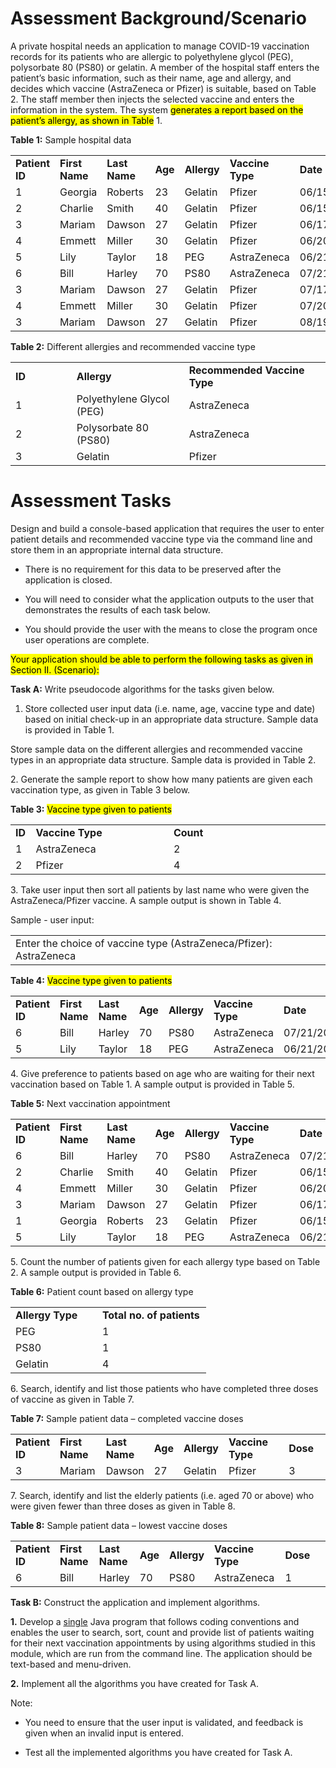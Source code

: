 <!DOCTYPE html>
<html xmlns="http://www.w3.org/1999/xhtml" lang="" xml:lang="">

<h1 id="assessment-backgroundscenario">Assessment
Background/Scenario</h1>
<p>A private hospital needs an application to manage <span
class="smallcaps">COVID</span>-19 vaccination records for its patients
who are allergic to polyethylene glycol (PEG), polysorbate 80 (PS80) or
gelatin. A member of the hospital staff enters the patient’s basic
information, such as their name, age and allergy, and decides which
vaccine (AstraZeneca or Pfizer) is suitable, based on Table 2. The staff
member then injects the selected vaccine and enters the information in
the system. The system <mark>generates a report based on the patient’s
allergy, as shown in Table</mark> 1.</p>
<p><strong>Table 1:</strong> Sample hospital data</p>
<table>
<colgroup>
<col style="width: 14%" />
<col style="width: 14%" />
<col style="width: 14%" />
<col style="width: 8%" />
<col style="width: 13%" />
<col style="width: 16%" />
<col style="width: 18%" />
</colgroup>
<tbody>
<tr class="odd">
<td><strong>Patient ID</strong></td>
<td><strong>First Name</strong></td>
<td><strong>Last Name</strong></td>
<td><strong>Age</strong></td>
<td><strong>Allergy</strong></td>
<td><strong>Vaccine Type</strong></td>
<td><strong>Date</strong></td>
</tr>
<tr class="even">
<td>1</td>
<td>Georgia</td>
<td>Roberts</td>
<td>23</td>
<td>Gelatin</td>
<td>Pfizer</td>
<td>06/15/2021</td>
</tr>
<tr class="odd">
<td>2</td>
<td>Charlie</td>
<td>Smith</td>
<td>40</td>
<td>Gelatin</td>
<td>Pfizer</td>
<td>06/15/2021</td>
</tr>
<tr class="even">
<td>3</td>
<td>Mariam</td>
<td>Dawson</td>
<td>27</td>
<td>Gelatin</td>
<td>Pfizer</td>
<td>06/17/2021</td>
</tr>
<tr class="odd">
<td>4</td>
<td>Emmett</td>
<td>Miller</td>
<td>30</td>
<td>Gelatin</td>
<td>Pfizer</td>
<td>06/20/2021</td>
</tr>
<tr class="even">
<td>5</td>
<td>Lily</td>
<td>Taylor</td>
<td>18</td>
<td>PEG</td>
<td>AstraZeneca</td>
<td>06/21/2021</td>
</tr>
<tr class="odd">
<td>6</td>
<td>Bill</td>
<td>Harley</td>
<td>70</td>
<td>PS80</td>
<td>AstraZeneca</td>
<td>07/21/2021</td>
</tr>
<tr class="even">
<td>3</td>
<td>Mariam</td>
<td>Dawson</td>
<td>27</td>
<td>Gelatin</td>
<td>Pfizer</td>
<td>07/17/2021</td>
</tr>
<tr class="odd">
<td>4</td>
<td>Emmett</td>
<td>Miller</td>
<td>30</td>
<td>Gelatin</td>
<td>Pfizer</td>
<td>07/20/2021</td>
</tr>
<tr class="even">
<td>3</td>
<td>Mariam</td>
<td>Dawson</td>
<td>27</td>
<td>Gelatin</td>
<td>Pfizer</td>
<td>08/19/2021</td>
</tr>
</tbody>
</table>
<p><strong>Table 2:</strong> Different allergies and recommended vaccine
type</p>
<table>
<colgroup>
<col style="width: 19%" />
<col style="width: 35%" />
<col style="width: 44%" />
</colgroup>
<tbody>
<tr class="odd">
<td><strong>ID</strong></td>
<td><strong>Allergy</strong></td>
<td><strong>Recommended Vaccine Type</strong></td>
</tr>
<tr class="even">
<td>1</td>
<td>Polyethylene Glycol (PEG)</td>
<td>AstraZeneca</td>
</tr>
<tr class="odd">
<td>2</td>
<td>Polysorbate 80 (PS80)</td>
<td>AstraZeneca</td>
</tr>
<tr class="even">
<td>3</td>
<td>Gelatin</td>
<td>Pfizer</td>
</tr>
</tbody>
</table>
<h1 id="assessment-tasks">Assessment Tasks </h1>
<p>Design and build a console-based application that requires the user
to enter patient details and recommended vaccine type via the command
line and store them in an appropriate internal data structure.</p>
<ul>
<li><p>There is no requirement for this data to be preserved after the
application is closed.</p></li>
<li><p>You will need to consider what the application outputs to the
user that demonstrates the results of each task below.</p></li>
<li><p>You should provide the user with the means to close the program
once user operations are complete.</p></li>
</ul>
<p><mark>Your application should be able to perform the following tasks
as given in Section II. (Scenario):</mark></p>
<p><strong>Task A:</strong> Write pseudocode algorithms for the tasks
given below.</p>
<ol type="1">
<li><p>Store collected user input data (i.e. name, age, vaccine type and
date) based on initial check-up in an appropriate data structure. Sample
data is provided in Table 1.</p></li>
</ol>

<p>Store sample data on the different allergies and recommended vaccine
types in an appropriate data structure. Sample data is provided in Table
2.</p>
<p>2. Generate the sample report to show how many patients are given
each vaccination type, as given in Table 3 below.</p>
<p><strong>Table 3:</strong> <mark>Vaccine type given to
patients</mark></p>

<table>
<colgroup>
<col style="width: 6%" />
<col style="width: 43%" />
<col style="width: 49%" />
</colgroup>
<tbody>
<tr class="odd">
<td><strong>ID</strong></td>
<td><strong>Vaccine Type</strong></td>
<td><strong>Count</strong></td>
</tr>
<tr class="even">
<td>1</td>
<td>AstraZeneca</td>
<td>2</td>
</tr>
<tr class="odd">
<td>2</td>
<td>Pfizer</td>
<td>4</td>
</tr>
</tbody>
</table>

<p>3. Take user input then sort all patients by last name who were given
the AstraZeneca/Pfizer vaccine. A sample output is shown in Table 4.</p>

<p>Sample - user input:</p>
<table>
<colgroup>
<col style="width: 100%" />
</colgroup>
<tbody>
<tr class="odd">
<td>Enter the choice of vaccine type (AstraZeneca/Pfizer):
AstraZeneca</td>
</tr>
</tbody>
</table>
<p><strong>Table 4:</strong> <mark>Vaccine type given to
patients</mark></p>
<table>
<colgroup>
<col style="width: 14%" />
<col style="width: 14%" />
<col style="width: 11%" />
<col style="width: 11%" />
<col style="width: 13%" />
<col style="width: 16%" />
<col style="width: 18%" />
</colgroup>
<tbody>
<tr class="odd">
<td><strong>Patient ID</strong></td>
<td><strong>First Name</strong></td>
<td><strong>Last Name</strong></td>
<td><strong>Age</strong></td>
<td><strong>Allergy</strong></td>
<td><strong>Vaccine Type</strong></td>
<td><strong>Date</strong></td>
</tr>
<tr class="even">
<td>6</td>
<td>Bill</td>
<td>Harley</td>
<td>70</td>
<td>PS80</td>
<td>AstraZeneca</td>
<td>07/21/2021</td>
</tr>
<tr class="odd">
<td>5</td>
<td>Lily</td>
<td>Taylor</td>
<td>18</td>
<td>PEG</td>
<td>AstraZeneca</td>
<td>06/21/2021</td>
</tr>
</tbody>
</table>

<p>4. Give preference to patients based on age who are waiting for their
next vaccination based on Table 1. A sample output is provided in Table
5.</p>
<p><strong>Table 5:</strong> Next vaccination appointment</p>

<table>
<colgroup>
<col style="width: 11%" />
<col style="width: 15%" />
<col style="width: 13%" />
<col style="width: 8%" />
<col style="width: 14%" />
<col style="width: 16%" />
<col style="width: 20%" />
</colgroup>
<tbody>
<tr class="odd">
<td><strong>Patient ID</strong></td>
<td><strong>First Name</strong></td>
<td><strong>Last Name</strong></td>
<td><strong>Age</strong></td>
<td><strong>Allergy</strong></td>
<td><strong>Vaccine Type</strong></td>
<td><strong>Date</strong></td>
</tr>
<tr class="even">
<td>6</td>
<td>Bill</td>
<td>Harley</td>
<td>70</td>
<td>PS80</td>
<td>AstraZeneca</td>
<td>07/21/2021</td>
</tr>
<tr class="odd">
<td>2</td>
<td>Charlie</td>
<td>Smith</td>
<td>40</td>
<td>Gelatin</td>
<td>Pfizer</td>
<td>06/15/2021</td>
</tr>
<tr class="even">
<td>4</td>
<td>Emmett</td>
<td>Miller</td>
<td>30</td>
<td>Gelatin</td>
<td>Pfizer</td>
<td>06/20/2021</td>
</tr>
<tr class="odd">
<td>3</td>
<td>Mariam</td>
<td>Dawson</td>
<td>27</td>
<td>Gelatin</td>
<td>Pfizer</td>
<td>06/17/2021</td>
</tr>
<tr class="even">
<td>1</td>
<td>Georgia</td>
<td>Roberts</td>
<td>23</td>
<td>Gelatin</td>
<td>Pfizer</td>
<td>06/15/2021</td>
</tr>
<tr class="odd">
<td>5</td>
<td>Lily</td>
<td>Taylor</td>
<td>18</td>
<td>PEG</td>
<td>AstraZeneca</td>
<td>06/21/2021</td>
</tr>
</tbody>
</table>

<p>5. Count the number of patients given for each allergy type based on
Table 2. A sample output is provided in Table 6.</p>
<p><strong>Table 6:</strong> Patient count based on allergy type</p>

<table>
<colgroup>
<col style="width: 44%" />
<col style="width: 55%" />
</colgroup>
<tbody>
<tr class="odd">
<td><strong>Allergy Type</strong></td>
<td><strong>Total no. of patients</strong></td>
</tr>
<tr class="even">
<td>PEG</td>
<td>1</td>
</tr>
<tr class="odd">
<td>PS80</td>
<td>1</td>
</tr>
<tr class="even">
<td>Gelatin</td>
<td>4</td>
</tr>
</tbody>
</table>

<p>6. Search, identify and list those patients who have completed three
doses of vaccine as given in Table 7.</p>

<p><strong>Table 7:</strong> Sample patient data – completed vaccine
doses</p>
<table>
<colgroup>
<col style="width: 10%" />
<col style="width: 15%" />
<col style="width: 12%" />
<col style="width: 7%" />
<col style="width: 10%" />
<col style="width: 25%" />
<col style="width: 17%" />
</colgroup>
<tbody>
<tr class="odd">
<td><strong>Patient ID</strong></td>
<td><strong>First Name</strong></td>
<td><strong>Last Name</strong></td>
<td><strong>Age</strong></td>
<td><strong>Allergy</strong></td>
<td><strong>Vaccine Type</strong></td>
<td><strong>Dose</strong></td>
</tr>
<tr class="even">
<td>3</td>
<td>Mariam</td>
<td>Dawson</td>
<td>27</td>
<td>Gelatin</td>
<td>Pfizer</td>
<td>3</td>
</tr>
</tbody>
</table>
<p>7. Search, identify and list the elderly patients (i.e. aged 70 or
above) who were given fewer than three doses as given in Table 8.</p>
<p><strong>Table 8:</strong> Sample patient data – lowest vaccine
doses</p>
<table>
<colgroup>
<col style="width: 10%" />
<col style="width: 13%" />
<col style="width: 9%" />
<col style="width: 8%" />
<col style="width: 10%" />
<col style="width: 23%" />
<col style="width: 22%" />
</colgroup>
<tbody>
<tr class="odd">
<td><strong>Patient ID</strong></td>
<td><strong>First Name</strong></td>
<td><strong>Last Name</strong></td>
<td><strong>Age</strong></td>
<td><strong>Allergy</strong></td>
<td><strong>Vaccine Type</strong></td>
<td><strong>Dose</strong></td>
</tr>
<tr class="even">
<td>6</td>
<td>Bill</td>
<td>Harley</td>
<td>70</td>
<td>PS80</td>
<td>AstraZeneca</td>
<td>1</td>
</tr>
</tbody>
</table>
<p><strong>Task B:</strong> Construct the application and implement
algorithms.</p>
<p><strong>1.</strong> Develop a <u>single</u> Java program that follows
coding conventions and enables the user to search, sort, count and
provide list of patients waiting for their next vaccination appointments
by using algorithms studied in this module, which are run from the
command line. The application should be text-based and menu-driven.</p>
<p><strong>2.</strong> Implement all the algorithms you have created for
Task A.</p>
<p>Note:</p>
<ul>
<li><p>You need to ensure that the user input is validated, and feedback
is given when an invalid input is entered.</p></li>
<li><p>Test all the implemented algorithms you have created for Task
A.</p></li>
</ul>
</body>
</html>
